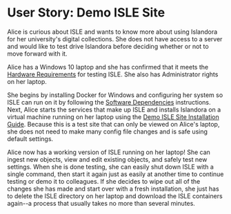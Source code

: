 <!--- PAGE_TITLE --->

# User Story: Demo ISLE Site

Alice is curious about ISLE and wants to know more about using Islandora for her university's digital collections.  She does not have access to a server and would like to test drive Islandora before deciding whether or not to move forward with it.

Alice has a Windows 10 laptop and she has confirmed that it meets the [Hardware Requirements](../01_installation_host_server/hardware-requirements.md) for testing ISLE.  She also has Administrator rights on her laptop.

She begins by installing Docker for Windows and configuring her system so ISLE can run on it by following the [Software Dependencies](../01_installation_host_server/software-dependencies.md) instructions.  Next, Alice starts the services that make up ISLE and installs Islandora on a virtual machine running on her laptop using the [Demo ISLE Site Installation Guide](../02_installation_site/site_installation.md).  Because this is a test site that can only be viewed on Alice's laptop, she does not need to make many config file changes and is safe using default settings.

Alice now has a working version of ISLE running on her laptop!  She can ingest new objects, view and edit existing objects, and safely test new settings.  When she is done testing, she can easily shut down ISLE with a single command, then start it again just as easily at another time to continue testing or demo it to colleagues.  If she decides to wipe out all of the changes she has made and start over with a fresh installation, she just has to delete the ISLE directory on her laptop and download the ISLE containers again--a process that usually takes no more than several minutes.
